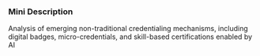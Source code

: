 ### Mini Description

Analysis of emerging non-traditional credentialing mechanisms, including digital badges, micro-credentials, and skill-based certifications enabled by AI
